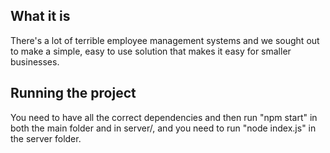 ## What it is
There's a lot of terrible employee management systems and we sought out to make a simple, easy to use solution that makes it easy for smaller businesses.

## Running the project
You need to have all the correct dependencies and then run "npm start" in both the main folder and in server/, and you need to run "node index.js" in the server folder.